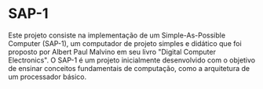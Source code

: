 # SAP-1
Este projeto consiste na implementação de um Simple-As-Possible Computer (SAP-1), um computador de projeto simples e didático que foi proposto por Albert Paul Malvino em seu livro "Digital Computer Electronics". O SAP-1 é um projeto inicialmente desenvolvido com o objetivo de ensinar conceitos fundamentais de computação, como a arquitetura de um processador básico.
